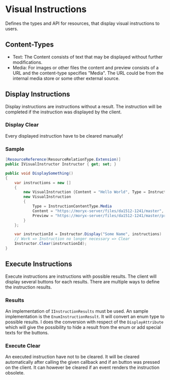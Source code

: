 # Visual Instructions

Defines the types and API for resources, that display visual instructions to users.

## Content-Types

- Text: The Content consists of text that may be displayed without further modifications.
- Media: For images or other files the content and preview consists of a URL and the content-type specifies "Media". The URL could be from the internal media store or some other external source.

## Display Instructions

Display instructions are instructions without a result. The instruction will be completed if the instruction was displayed by the client.

### Display Clear

Every displayed instruction have to be cleared manually!

### Sample

````cs
[ResourceReference(ResourceRelationType.Extension)]
public IVisualInstructor Instructor { get; set; }

public void DisplaySomething()
{
    var instructions = new []
    {
        new VisualInstruction {Content = "Hello World", Type = InstructionContentType.Text},
        new VisualInstruction 
        {
            Type = InstructionContentType.Media
            Content = "https://moryx-server/files/da1512-1241/master",
            Preview = "https://moryx-server/files/da1512-1241/master/preview",
        }
    };

    var instructionId = Instructor.Display("Some Name", instructions)
    // Work => Instruction no longer necessary => Clear
    Instructor.Clear(instructionId);
}
````

## Execute Instructions

Execute instructions are instructions with possible results. The client will display several buttons for each results. There are multiple ways to define the instruction results.

### Results

An implementation of `IInstructionResults` must be used. An sample implementation is the `EnumInstructionResult`. It will convert an enum type to possible results. I does the conversion with respect of the `DisplayAttribute` which will give the possibility to hide a result from the enum or add special texts for the buttons.

### Execute Clear

An executed instruction have not to be cleared. It will be cleared automatically after calling the given callback and if an button was pressed on the client. It can however be cleared if an event renders the instruction obsolete.